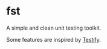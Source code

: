 # fst
A simple and clean unit testing toolkit.

Some features are inspired by [Testify](https://github.com/stretchr/testify).